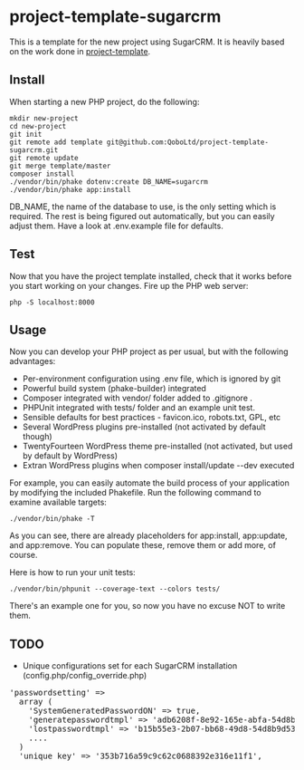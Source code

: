 project-template-sugarcrm
=========================

This is a template for the new project using SugarCRM.  It is heavily based
on the work done in [project-template](https://github.com/QoboLtd/project-template).

Install
-------

When starting a new PHP project, do the following:

```
mkdir new-project
cd new-project
git init
git remote add template git@github.com:QoboLtd/project-template-sugarcrm.git
git remote update
git merge template/master
composer install
./vendor/bin/phake dotenv:create DB_NAME=sugarcrm
./vendor/bin/phake app:install
```

DB_NAME, the name of the database to use, is the only setting which is required.  The
rest is being figured out automatically, but you can easily adjust them.  Have a look
at .env.example file for defaults.

Test
----

Now that you have the project template installed, check that it works
before you start working on your changes.  Fire up the PHP web server:

```
php -S localhost:8000
```

Usage
-----

Now you can develop your PHP project as per usual, but with the following
advantages:

* Per-environment configuration using .env file, which is ignored by git
* Powerful build system (phake-builder) integrated
* Composer integrated with vendor/ folder added to .gitignore .
* PHPUnit integrated with tests/ folder and an example unit test.
* Sensible defaults for best practices - favicon.ico, robots.txt, GPL, etc
* Several WordPress plugins pre-installed (not activated by default though)
* TwentyFourteen WordPress theme pre-installed (not activated, but used by default by WordPress)
* Extran WordPress plugins when composer install/update --dev executed

For example, you can easily automate the build process of your application
by modifying the included Phakefile.  Run the following command to examine
available targets:

```
./vendor/bin/phake -T
```

As you can see, there are already placeholders for app:install, app:update,
and app:remove.  You can populate these, remove them or add more, of
course.

Here is how to run your unit tests:

```
./vendor/bin/phpunit --coverage-text --colors tests/
```

There's an example one for you, so now you have no excuse NOT to write
them.

TODO
----

* Unique configurations set for each SugarCRM installation (config.php/config_override.php)
<pre>
'passwordsetting' => 
  array (
    'SystemGeneratedPasswordON' => true,
    'generatepasswordtmpl' => 'adb6208f-8e92-165e-abfa-54d8b9c180dc',
    'lostpasswordtmpl' => 'b15b55e3-2b07-bb68-49d8-54d8b9d532d7',
    ....
  )
  'unique_key' => '353b716a59c9c62c0688392e316e11f1',
</pre>
